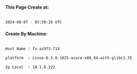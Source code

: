 
   
#### This Page Create at:

```bash

2024-08-07 - 03:50:26 UTC

```

#### Create By Machine:

```bash

Host Name : fv-az973-714

platform  : Linux-6.5.0-1025-azure-x86_64-with-glibc2.35

Ip Local  : 10.1.0.222

```

